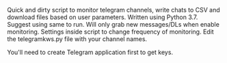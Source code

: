 Quick and dirty script to monitor telegram channels, write chats to CSV and download files based on user parameters. Written using Python 3.7. Suggest using same to run.
Will only grab new messages/DLs when enable monitoring.
Settings inside script to change frequency of monitoring.
Edit the telegramkws.py file with your channel names.

You'll need to create Telegram application first to get keys.
